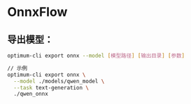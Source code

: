 # OnnxFlow

## 导出模型：

```bash
optimum-cli export onnx --model [模型路径] [输出目录] [参数]

// 示例
optimum-cli export onnx \
  --model ./models/qwen_model \
  --task text-generation \
  ./qwen_onnx
